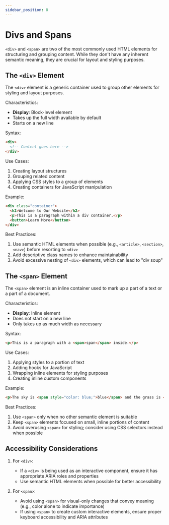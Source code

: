 ```yaml
---
sidebar_position: 8
---
```


# Divs and Spans

`<div>` and `<span>` are two of the most commonly used HTML elements for structuring and grouping content. While they don't have any inherent semantic meaning, they are crucial for layout and styling purposes.

## The `<div>` Element

The `<div>` element is a generic container used to group other elements for styling and layout purposes.

Characteristics:
- **Display**: Block-level element
- Takes up the full width available by default
- Starts on a new line

Syntax:
```html
<div>
  <!-- Content goes here -->
</div>
```

Use Cases:
1. Creating layout structures
2. Grouping related content
3. Applying CSS styles to a group of elements
4. Creating containers for JavaScript manipulation

Example:
```html
<div class="container">
  <h2>Welcome to Our Website</h2>
  <p>This is a paragraph within a div container.</p>
  <button>Learn More</button>
</div>
```

Best Practices:
1. Use semantic HTML elements when possible (e.g., `<article>`, `<section>`, `<nav>`) before resorting to `<div>`
2. Add descriptive class names to enhance maintainability
3. Avoid excessive nesting of `<div>` elements, which can lead to "div soup"

## The `<span>` Element

The `<span>` element is an inline container used to mark up a part of a text or a part of a document.

Characteristics:
- **Display**: Inline element
- Does not start on a new line
- Only takes up as much width as necessary

Syntax:
```html
<p>This is a paragraph with a <span>span</span> inside.</p>
```

Use Cases:
1. Applying styles to a portion of text
2. Adding hooks for JavaScript
3. Wrapping inline elements for styling purposes
4. Creating inline custom components

Example:
```html
<p>The sky is <span style="color: blue;">blue</span> and the grass is <span style="color: green;">green</span>.</p>
```

Best Practices:
1. Use `<span>` only when no other semantic element is suitable
2. Keep `<span>` elements focused on small, inline portions of content
3. Avoid overusing `<span>` for styling; consider using CSS selectors instead when possible

## Accessibility Considerations

1. For `<div>`:
    - If a `<div>` is being used as an interactive component, ensure it has appropriate ARIA roles and properties
    - Use semantic HTML elements when possible for better accessibility

2. For `<span>`:
    - Avoid using `<span>` for visual-only changes that convey meaning (e.g., color alone to indicate importance)
    - If using `<span>` to create custom interactive elements, ensure proper keyboard accessibility and ARIA attributes
